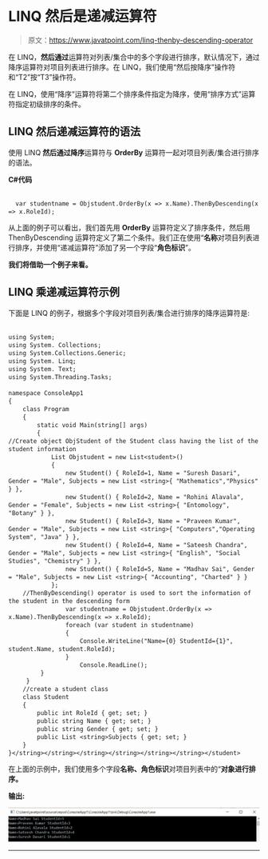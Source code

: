 # LINQ 然后是递减运算符

> 原文：<https://www.javatpoint.com/linq-thenby-descending-operator>

在 LINQ，**然后通过**运算符对列表/集合中的多个字段进行排序，默认情况下，通过降序运算符对项目列表进行排序。在 LINQ，我们使用“然后按降序”操作符和“T2”按“T3”操作符。

在 LINQ，使用“降序”运算符将第二个排序条件指定为降序，使用“排序方式”运算符指定初级排序的条件。

## LINQ 然后递减运算符的语法

使用 LINQ **然后通过降序**运算符与 **OrderBy** 运算符一起对项目列表/集合进行排序的语法。

**C#代码**

```

  var studentname = Objstudent.OrderBy(x => x.Name).ThenByDescending(x => x.RoleId);

```

从上面的例子可以看出，我们首先用 **OrderBy** 运算符定义了排序条件，然后用 ThenByDescending 运算符定义了第二个条件。我们正在使用“**名称**对项目列表进行排序，并使用“递减运算符”添加了另一个字段“**角色标识**”。

**我们将借助一个例子来看。**

## LINQ 乘递减运算符示例

下面是 LINQ 的例子，根据多个字段对项目列表/集合进行排序的降序运算符是:

```

using System;
using System. Collections;
using System.Collections.Generic;
using System. Linq;
using System. Text;
using System.Threading.Tasks;

namespace ConsoleApp1
{
    class Program
    {
        static void Main(string[] args)
        {
//Create object ObjStudent of the Student class having the list of the student information
            List Objstudent = new List<student>()
            {
                new Student() { RoleId=1, Name = "Suresh Dasari", Gender = "Male", Subjects = new List <string>{ "Mathematics","Physics" } },
                new Student() { RoleId=2, Name = "Rohini Alavala", Gender = "Female", Subjects = new List <string>{ "Entomology", "Botany" } },
                new Student() { RoleId=3, Name = "Praveen Kumar", Gender = "Male", Subjects = new List <string>{ "Computers","Operating System", "Java" } },
                new Student() { RoleId=4, Name = "Sateesh Chandra", Gender = "Male", Subjects = new List <string>{ "English", "Social Studies", "Chemistry" } },
                new Student() { RoleId=5, Name = "Madhav Sai", Gender = "Male", Subjects = new List <string>{ "Accounting", "Charted" } }
            };
    //ThenByDescending() operator is used to sort the information of the student in the descending form
                var studentname = Objstudent.OrderBy(x => x.Name).ThenByDescending(x => x.RoleId);
                foreach (var student in studentname)
                {
                    Console.WriteLine("Name={0} StudentId={1}", student.Name, student.RoleId);
                }
                    Console.ReadLine();
         }
     }
    //create a student class
    class Student
    {
        public int RoleId { get; set; }
        public string Name { get; set; }
        public string Gender { get; set; }
        public List <string>Subjects { get; set; }
    }
}</string></string></string></string></string></string></student> 
```

在上面的示例中，我们使用多个字段**名称、角色标识**对项目列表中的“**对象进行排序。**

**输出:**

![LINQ ThenBy Descending Operator](img/b2c4b8249b77a57b4e9ddf32ff4bc855.png)

* * *